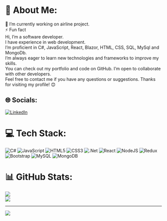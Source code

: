# 💫 About Me:
🔭 I’m currently working on airline project.<br>⚡ Fun fact<br>Hi, I’m a software developer. <br>I have experience in web development. <br>I’m proficient in C#, JavaScript, React, Blazor, HTML, CSS, SQL, MySql and MongoDb. <br>I’m always eager to learn new technologies and frameworks to improve my skills. <br>You can check out my portfolio and code on GitHub. I’m open to collaborate with other developers. <br>Feel free to contact me if you have any questions or suggestions. Thanks for visiting my profile! 😊


## 🌐 Socials:
[![LinkedIn](https://img.shields.io/badge/LinkedIn-%230077B5.svg?logo=linkedin&logoColor=white)](https://www.linkedin.com/in/iman-h%C3%BCseynli-2b8450148/) 

# 💻 Tech Stack:
![C#](https://img.shields.io/badge/c%23-%23239120.svg?style=for-the-badge&logo=c-sharp&logoColor=white) ![JavaScript](https://img.shields.io/badge/javascript-%23323330.svg?style=for-the-badge&logo=javascript&logoColor=%23F7DF1E) ![HTML5](https://img.shields.io/badge/html5-%23E34F26.svg?style=for-the-badge&logo=html5&logoColor=white) ![CSS3](https://img.shields.io/badge/css3-%231572B6.svg?style=for-the-badge&logo=css3&logoColor=white) ![.Net](https://img.shields.io/badge/.NET-5C2D91?style=for-the-badge&logo=.net&logoColor=white) ![React](https://img.shields.io/badge/react-%2320232a.svg?style=for-the-badge&logo=react&logoColor=%2361DAFB) ![NodeJS](https://img.shields.io/badge/node.js-6DA55F?style=for-the-badge&logo=node.js&logoColor=white) ![Redux](https://img.shields.io/badge/redux-%23593d88.svg?style=for-the-badge&logo=redux&logoColor=white) ![Bootstrap](https://img.shields.io/badge/bootstrap-%23563D7C.svg?style=for-the-badge&logo=bootstrap&logoColor=white) ![MySQL](https://img.shields.io/badge/mysql-%2300f.svg?style=for-the-badge&logo=mysql&logoColor=white) ![MongoDB](https://img.shields.io/badge/MongoDB-%234ea94b.svg?style=for-the-badge&logo=mongodb&logoColor=white)
# 📊 GitHub Stats:
![](https://github-readme-streak-stats.herokuapp.com/?user=Ineffabl3Fray&theme=dark&hide_border=false)<br/>
![](https://github-readme-stats.vercel.app/api/top-langs/?username=Ineffabl3Fray&theme=dark&hide_border=false&include_all_commits=false&count_private=false&layout=compact)

---
[![](https://visitcount.itsvg.in/api?id=Ineffabl3Fray&icon=0&color=0)](https://visitcount.itsvg.in)

<!-- Proudly created with GPRM ( https://gprm.itsvg.in ) -->
